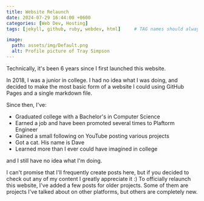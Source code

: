 ```yaml
---
title: Website Relaunch
date: 2024-07-29 16:44:00 +0600
categories: [Web Dev, Hosting]
tags: [jekyll, github, ruby, webdev, html]     # TAG names should always be lowercase

image:
  path: assets/img/Default.png
  alt: Profile picture of Tray Simpson
---
```


Technically, it's been 6 years since I first launched this website. 

In 2018, I was a junior in college. I had no idea what I was doing, and decided to make the most basic form of a website I could using GitHub Pages and a single markdown file.

Since then, I've:

- Graduated college with a Bachelor's in Computer Science
- Earned a job and have been promoted several times to Plaftorm Engineer
- Gained a small following on YouTube posting various projects
- Got a cat. His name is Dave
- Learned more than I ever could have imagined in college

and I still have no idea what I'm doing. 

I can't promise that I'll frequently create posts here, but if you decided to check out any of my content I greatly appreciate it :) To officially relaunch this website, I've added a few posts for older projects. Some of them are projects I've talked about on other platforms, but others are completely new. 


